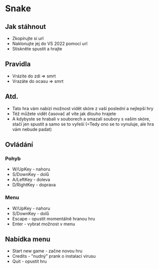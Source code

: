 # Snake
## Jak stáhnout
* Zkopírujte si url
* Naklonujte jej do VS 2022 pomocí url
* Stiskněte spustit a hrajte

 
 
## Pravidla
* Vrázite do zdi => smrt
* Vrazáte do ocasu => smrt



## Atd.
* Tato hra vám nabízí možnost vidět skóre z vaší poslední a nejlepší hry
* Též můžete vidět časovač ať víte jak dlouho hrajete
* A kdybyste se hrabali v souborech a smazali soubory s vaším skóre, stačí jen spustit a samo se to vyřeší (=Tedy ono se to vynuluje, ale hra vám nebude padat)




## Ovládání
### Pohyb
* W/UpKey - nahoru
* S/DownKey - dolů
* A/LeftKey - doleva
* D/RightKey - doprava
  
### Menu
* W/UpKey - nahoru
* S/DownKey - dolů
* Escape - opustit momentálně hranou hru
* Enter - vybrat možnost v menu
  

## Nabídka menu
* Start new game - začne novou hru
* Credits - "nudný" prank o instalaci virusu
* Quit - opustit hru

